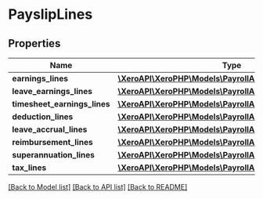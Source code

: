 # PayslipLines

## Properties
Name | Type | Description | Notes
------------ | ------------- | ------------- | -------------
**earnings_lines** | [**\XeroAPI\XeroPHP\Models\PayrollAu\EarningsLine[]**](EarningsLine.md) |  | [optional] 
**leave_earnings_lines** | [**\XeroAPI\XeroPHP\Models\PayrollAu\LeaveEarningsLine[]**](LeaveEarningsLine.md) |  | [optional] 
**timesheet_earnings_lines** | [**\XeroAPI\XeroPHP\Models\PayrollAu\EarningsLine[]**](EarningsLine.md) |  | [optional] 
**deduction_lines** | [**\XeroAPI\XeroPHP\Models\PayrollAu\DeductionLine[]**](DeductionLine.md) |  | [optional] 
**leave_accrual_lines** | [**\XeroAPI\XeroPHP\Models\PayrollAu\LeaveAccrualLine[]**](LeaveAccrualLine.md) |  | [optional] 
**reimbursement_lines** | [**\XeroAPI\XeroPHP\Models\PayrollAu\ReimbursementLine[]**](ReimbursementLine.md) |  | [optional] 
**superannuation_lines** | [**\XeroAPI\XeroPHP\Models\PayrollAu\SuperannuationLine[]**](SuperannuationLine.md) |  | [optional] 
**tax_lines** | [**\XeroAPI\XeroPHP\Models\PayrollAu\TaxLine[]**](TaxLine.md) |  | [optional] 

[[Back to Model list]](../README.md#documentation-for-models) [[Back to API list]](../README.md#documentation-for-api-endpoints) [[Back to README]](../README.md)


